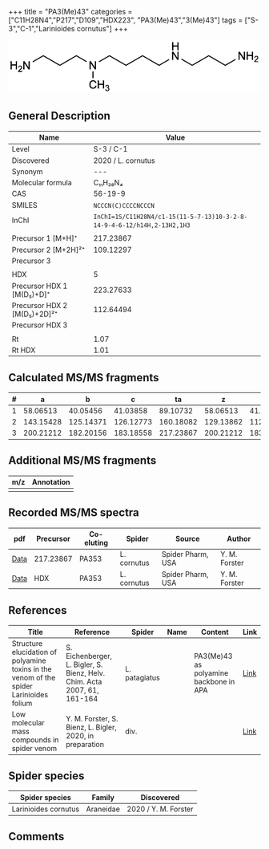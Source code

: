 +++
title = "PA3(Me)43"
categories = ["C11H28N4","P217","D109","HDX223",
"PA3(Me)43","3(Me)43"]
tags = ["S-3","C-1","Larinioides cornutus"]
+++

![](/img/PA3(Me)43.png)

## General Description

| Name                        | Value     |
|-----------------------------|-----------|
| Level                       | S-3 / C-1 |
| Discovered                  | 2020 / L. cornutus          |
| Synonym                     | ---          |
| Molecular formula           | C₁₁H₂₈N₄  |
| CAS                         | 56-19-9   |
| SMILES | `NCCCN(C)CCCCNCCCN`  |
| InChI  | `InChI=1S/C11H28N4/c1-15(11-5-7-13)10-3-2-8-14-9-4-6-12/h14H,2-13H2,1H3`  |
|                             |           |
| Precursor 1 [M+H]⁺          | 217.23867 |
| Precursor 2 [M+2H]²⁺        | 109.12297 |
| Precursor 3                 |           |
|                             |           |
| HDX                         | 5         |
| Precursor HDX 1 [M(D₅)+D]⁺   | 223.27633 |
| Precursor HDX 2 [M(D₅)+2D]²⁺ | 112.64494 |
| Precursor HDX 3             |           |
|                             |           |
| Rt                          | 1.07          |
| Rt HDX                      | 1.01          |

## Calculated MS/MS fragments

| # | a         | b         | c         | ta        | z         | y         | tz        |
|---|-----------|-----------|-----------|-----------|-----------|-----------|-----------|
| 1 | 58.06513 | 40.05456 | 41.03858 | 89.10732 | 58.06513 | 41.03858 | 75.09167 |
| 2 | 143.15428 | 125.14371 | 126.12773 | 160.18082 | 129.13862 | 112.11208 | 160.18082 |
| 3 | 200.21212 | 182.20156 | 183.18558 | 217.23867 | 200.21212 | 183.18558 | 217.23867 |

## Additional MS/MS fragments

| m/z | Annotation |
|-----|------------|
|     |            |

## Recorded MS/MS spectra

| pdf | Precursor | Co-eluting | Spider | Source | Author |
|-----|-----------|------------|--------|--------|--------|
| [Data](/pdf/L-cornutus/217_PA3(Me)43_PA353_Lc.pdf) | 217.23867 | PA353          | L. cornutus | Spider Pharm, USA | Y. M. Forster |
| [Data](/pdf/L-cornutus/217_PA3(Me)43_PA353_Lc_HDX.pdf) | HDX | PA353          | L. cornutus | Spider Pharm, USA | Y. M. Forster |

## References

| Title                                                                                   | Reference                                                                | Spider        | Name | Content                                | Link                                            |
|-----------------------------------------------------------------------------------------|--------------------------------------------------------------------------|---------------|------|----------------------------------------|-------------------------------------------------|
| Structure elucidation of polyamine toxins in the venom of the spider Larinioides folium | S. Eichenberger, L. Bigler, S. Bienz, Helv. Chim. Acta 2007, 61, 161-164 | L. patagiatus |      | PA3(Me)43 as polyamine backbone in APA | [Link](https://doi.org/10.2533/chimia.2007.161) |
| Low molecular mass compounds in spider venom      | Y. M. Forster, S. Bienz, L. Bigler, 2020, in preparation          | div.       |   |   | [Link](unknown) |

## Spider species

| Spider species | Family | Discovered |
|----------------|--------|------------|
| Larinioides cornutus | Araneidae | 2020 / Y. M. Forster |

## Comments